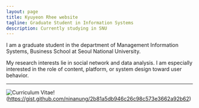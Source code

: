 ```yaml
---
layout: page
title: Kyuyeon Rhee website
tagline: Graduate Student in Information Systems
description: Currently studying in SNU
---
```


I am a graduate student in the department of Management Information Systems, Business School at Seoul National University.


My research interests lie in social network and data analysis. I am especially interested in the role of content, platform, or system design toward user behavior.

---

![Curriculum Vitae!](https://i.imgur.com/JAMgCe8.png)(https://gist.github.com/ninanung/2b81a5db946c26c98c573e3662a92b62)
